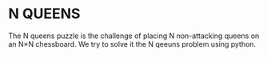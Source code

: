 # N QUEENS

The N queens puzzle is the challenge of placing N non-attacking queens
on an N×N chessboard.
We try to solve it the N qeeuns problem using python.
